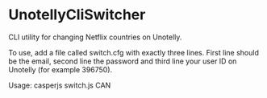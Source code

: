 UnotellyCliSwitcher
===================

CLI utility for changing Netflix countries on Unotelly.

To use, add a file called switch.cfg with exactly three lines. First line should be the email, second line the password and third line your user ID on Unotelly (for example 396750).

Usage: casperjs switch.js CAN
